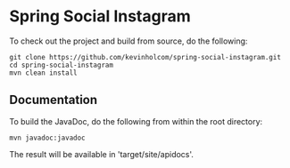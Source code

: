 # Spring Social Instagram

To check out the project and build from source, do the following:

    git clone https://github.com/kevinholcom/spring-social-instagram.git
    cd spring-social-instagram
    mvn clean install

## Documentation

To build the JavaDoc, do the following from within the root directory:

    mvn javadoc:javadoc

The result will be available in 'target/site/apidocs'.

